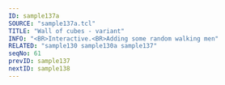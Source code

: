 ```yaml
---
ID: sample137a
SOURCE: "sample137a.tcl"
TITLE: "Wall of cubes - variant"
INFO: "<BR>Interactive.<BR>Adding some random walking men"
RELATED: "sample130 sample130a sample137"
seqNo: 61
prevID: sample137
nextID: sample138
---
```

